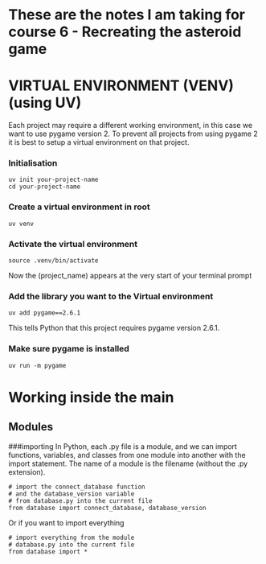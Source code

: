 # These are the notes I am taking for course 6 - Recreating the asteroid game

# VIRTUAL ENVIRONMENT (VENV) (using UV)
Each project may require a different working environment, in this case we want to use pygame version 2. To prevent all projects from using pygame 2 it is best to setup a virtual environment on that project.
### Initialisation
```
uv init your-project-name
cd your-project-name
```
### Create a virtual environment in root 
```
uv venv
```
### Activate the virtual environment
```
source .venv/bin/activate
```
Now the (project_name) appears at the very start of your terminal prompt
### Add the library you want to the Virtual environment
```
uv add pygame==2.6.1
```
This tells Python that this project requires pygame version 2.6.1.
### Make sure pygame is installed
```
uv run -m pygame
```



# Working inside the main 

## Modules
###importing
In Python, each .py file is a module, and we can import functions, variables, and classes from one module into another with the import statement. The name of a module is the filename (without the .py extension).
```
# import the connect_database function
# and the database_version variable
# from database.py into the current file
from database import connect_database, database_version
```
Or if you want to import everything
```
# import everything from the module
# database.py into the current file
from database import *
```

```

```
